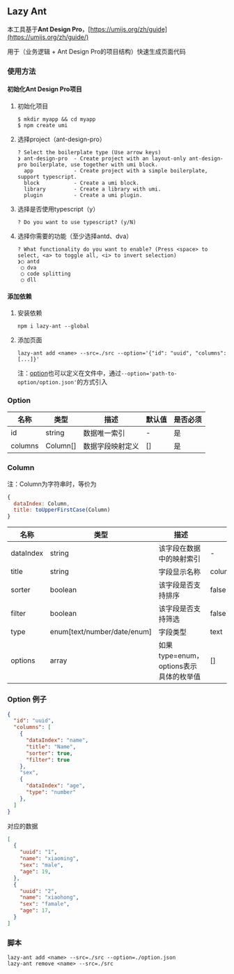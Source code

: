 ## Lazy Ant

本工具基于**Ant Design Pro**，[https://umijs.org/zh/guide](https://umijs.org/zh/guide/)

用于（业务逻辑 + Ant Design Pro的项目结构）快速生成页面代码

### 使用方法
#### 初始化Ant Design Pro项目
1. 初始化项目
    ```shell
    $ mkdir myapp && cd myapp
    $ npm create umi
    ```

2. 选择project（ant-design-pro）
    ```shell
    ? Select the boilerplate type (Use arrow keys)
    ❯ ant-design-pro  - Create project with an layout-only ant-design-pro boilerplate, use together with umi block.
      app             - Create project with a simple boilerplate, support typescript.
      block           - Create a umi block.
      library         - Create a library with umi.
      plugin          - Create a umi plugin.
    ```

3. 选择是否使用typescript（y）
    ```shell
    ? Do you want to use typescript? (y/N)
    ```

4. 选择你需要的功能（至少选择antd、dva）
    ```shell
    ? What functionality do you want to enable? (Press <space> to select, <a> to toggle all, <i> to invert selection)
    ❯◯ antd
     ◯ dva
     ◯ code splitting
     ◯ dll
    ```
#### 添加依赖
1. 安装依赖
    ```shell
    npm i lazy-ant --global
    ```
2. 添加页面
    ```shell
    lazy-ant add <name> --src=./src --option='{"id": "uuid", "columns": [...]}'
    ```
    注：[option](#Option)也可以定义在文件中，通过```--option='path-to-option/option.json'```的方式引入

### Option

| 名称 | 类型 | 描述 | 默认值 | 是否必须 |
| ---- | ---- | ---- | ---- | ---- |
| id | string | 数据唯一索引 | - | 是 |
| columns | Column[] | 数据字段映射定义 | [] | 是 |

### Column

注：Column为字符串时，等价为
```js
{
  dataIndex: Column,
  title: toUpperFirstCase(Column)
}
```

| 名称 | 类型 | 描述 | 默认值 | 是否必须 |
| ---- | ---- | ---- | ---- | ---- |
| dataIndex | string | 该字段在数据中的映射索引 | - | 是 |
| title | string | 字段显示名称 | column.dataIndex | 否 |
| sorter | boolean | 该字段是否支持排序 | false | 否 |
| filter | boolean | 该字段是否支持筛选 | false | 否 |
| type | enum[text/number/date/enum] | 字段类型 | text | 否 |
| options | array | 如果type=enum，options表示具体的枚举值 | [] | 如果type=enum，options必填 |

### Option 例子
```json
{
  "id": "uuid",
  "columns": [
    {
      "dataIndex": "name",
      "title": "Name",
      "sorter": true,
      "filter": true
    },
    "sex",
    {
      "dataIndex": "age",
      "type": "number"
    },
  ]
}
```
对应的数据
```json
[
  {
    "uuid": "1",
    "name": "xiaoming",
    "sex": "male",
    "age": 19,
  },
  {
    "uuid": "2",
    "name": "xiaohong",
    "sex": "famale",
    "age": 17,
  }
]
```

### 脚本
```shell
lazy-ant add <name> --src=./src --option=./option.json
lazy-ant remove <name> --src=./src
```
